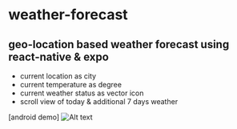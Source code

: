 # weather-forecast

## geo-location based weather forecast using react-native & expo

-   current location as city
-   current temperature as degree
-   current weather status as vector icon
-   scroll view of today & additional 7 days weather

[android demo]
![Alt text](https://github.com/toweringcloud/weather-forecast/blob/main/demo/snapshot1.gif?raw=true)
